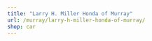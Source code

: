 ```yaml
---
title: "Larry H. Miller Honda of Murray"
url: /murray/larry-h-miller-honda-of-murray/
shop: car
---
```

